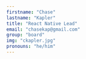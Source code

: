 ```yaml
---
firstname: "Chase"
lastname: "Kapler"
title: "React Native Lead"
email: "chasekap@gmail.com"
group: "board"
img: "ckapler.jpg"
pronouns: "he/him"
---
```

